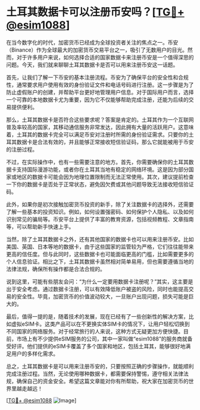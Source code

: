 # 土耳其数据卡可以注册币安吗？[[TG💪+ @esim1088](https://t.me/s/esim1088)]

在当今数字化的时代，加密货币已经成为全球投资者关注的焦点之一。币安（Binance）作为全球最大的加密货币交易平台之一，吸引了无数用户的目光。然而，对于许多用户来说，如何选择合适的国家数据卡来注册币安是一个值得深思的问题。今天，我们就来聊聊土耳其数据卡是否可以用来注册币安这一话题。

首先，让我们了解一下币安的基本注册流程。币安为了确保平台的安全性和合规性，通常要求用户使用有效的身份验证文件和电话号码进行注册。这一步骤是为了防止虚假账户的创建，并帮助平台更好地管理用户信息。对于国际用户而言，选择一个可靠的本地数据卡尤为重要，因为它不仅能够帮助完成注册，还能为后续的交易提供便利。

那么，土耳其数据卡是否符合这些要求呢？答案是肯定的。土耳其作为一个互联网普及率较高的国家，其移动通信服务非常发达，因此拥有大量的活跃用户。这意味着，土耳其的数据卡完全可以满足币安对注册时所需的身份验证需求。只要你的土耳其数据卡是合法有效的，并且能够正常接收短信验证码，那么它就能被用于币安的注册过程。

不过，在实际操作中，也有一些需要注意的地方。首先，你需要确保你的土耳其数据卡支持国际漫游功能，或者你在土耳其当地有稳定的网络环境。这是因为部分国家或地区的数据卡可能会因为地理位置限制而无法正常使用。其次，建议提前检查一下你的数据卡是否处于正常状态，避免因欠费或其他问题导致无法接收短信验证码。

此外，如果你是初次接触加密货币投资的新手，除了关注数据卡的选择外，还需要了解一些基本的投资知识。例如，如何设置强密码、如何保护个人隐私、以及如何识别常见的骗局等。币安平台上提供了丰富的教育资源，包括视频教程、文章指南等，可以帮助新手快速上手。

当然，除了土耳其数据卡之外，还有其他国家的数据卡也可以用来注册币安。比如美国、英国、日本等地的数据卡，由于这些国家的监管较为严格，它们往往能带来更高的信任度。但与此同时，这些数据卡也可能面临更高的门槛，比如需要更多的个人信息验证。相比之下，土耳其数据卡虽然相对简单易用，但也需要遵循当地的法律法规，确保所有操作都是合法合规的。

说到这里，可能有些朋友会问：“为什么一定要用数据卡注册呢？”其实，这主要是出于安全考虑。通过数据卡注册，可以有效降低账户被盗的风险，同时也能提高交易的安全性。毕竟，加密货币的价值波动较大，一旦账户出现问题，损失可能是巨大的。

最后，值得一提的是，随着技术的发展，现在已经有了一些创新性的解决方案，比如虚拟eSIM卡。这类产品可以在不更换实体SIM卡的情况下，让用户轻松切换到不同国家的网络服务。对于经常旅行的人来说，这种方式无疑更加方便快捷。目前，市场上有不少提供eSIM服务的公司，其中一家叫做“esim1088”的服务商就备受好评。他们提供的eSIM卡覆盖了多个国家和地区，包括土耳其，能够很好地满足用户的多样化需求。

总之，土耳其数据卡是可以用来注册币安的，只要按照正确的步骤操作，就能顺利完成注册过程。当然，无论使用哪种数据卡，都需要保持警惕，遵守相关法律法规，确保自己的资金安全。希望这篇文章能对你有所帮助，祝大家在加密货币的世界里越走越远！

[[TG💪+ @esim1088](https://t.me/s/esim1088) ![Image](https://i.postimg.cc/4NQfJmqS/Snipaste-2025-05-13-00-14-12.png)]